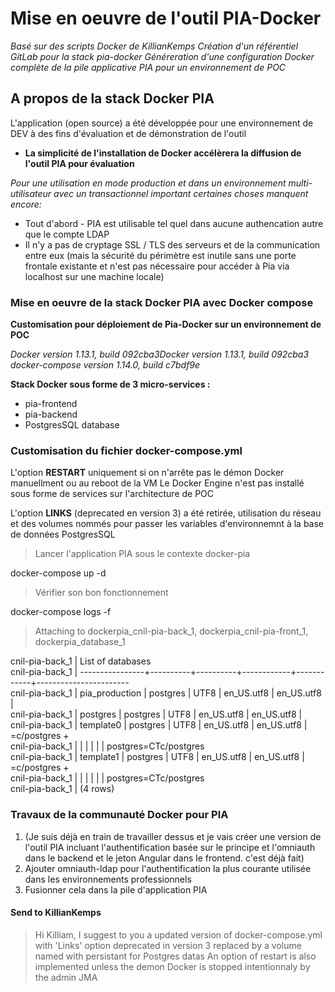 # Mise en oeuvre de l'outil PIA-Docker

*Basé sur des scripts Docker de KillianKemps*
*Création d'un référentiel GitLab pour la stack pia-docker*
*Généreration d'une configuration Docker complète de la pile applicative PIA pour un environnement de POC*

## A propos de la stack Docker PIA
L'application (open source) a été développée pour une environnement de DEV à des fins d'évaluation et de démonstration de l'outil

* **La simplicité de l'installation de Docker accélèrera la diffusion de l'outil PIA pour évaluation**

*Pour une utilisation en mode production et dans un environnement multi-utilisateur avec un transactionnel important
certaines choses manquent encore:*

* Tout d'abord - PIA est utilisable tel quel dans aucune authencation autre que le compte LDAP
* Il n'y a pas de cryptage SSL / TLS des serveurs et de la communication entre eux
(mais la sécurité du périmètre est inutile sans une porte frontale existante et n'est pas nécessaire pour accéder à Pia via localhost sur une machine locale)

### Mise en oeuvre de la stack Docker PIA avec Docker compose

 **Customisation pour déploiement de Pia-Docker sur un environnement de POC**

*Docker version 1.13.1, build 092cba3Docker version 1.13.1, build 092cba3*
*docker-compose version 1.14.0, build c7bdf9e*

**Stack Docker sous forme de 3 micro-services :**
* pia-frontend
* pia-backend
* PostgresSQL database

### Customisation du fichier docker-compose.yml

 L'option **RESTART** uniquement si on n'arrête pas le démon Docker manuellment ou au reboot de la VM
 Le Docker Engine n'est pas installé sous forme de services sur l'architecture de POC

 L'option **LINKS** (deprecated en version 3) a été retirée, utilisation du réseau et des volumes nommés
 pour passer les variables d'environnemnt à la base de données PostgresSQL

 > Lancer l'application PIA sous le contexte docker-pia

 docker-compose up -d

 > Vérifier son bon fonctionnement

 docker-compose logs -f

 >Attaching to dockerpia_cnil-pia-back_1, dockerpia_cnil-pia-front_1, dockerpia_database_1
 >
 cnil-pia-back_1   |                                    List of databases  
 cnil-pia-back_1   | ----------------+----------+----------+------------+------------+-----------------------  
 cnil-pia-back_1   |  pia_production | postgres | UTF8     | en_US.utf8 | en_US.utf8 |  
 cnil-pia-back_1   |  postgres       | postgres | UTF8     | en_US.utf8 | en_US.utf8 |  
 cnil-pia-back_1   |  template0      | postgres | UTF8     | en_US.utf8 | en_US.utf8 | =c/postgres          +  
 cnil-pia-back_1   |                 |          |          |            |            | postgres=CTc/postgres  
 cnil-pia-back_1   |  template1      | postgres | UTF8     | en_US.utf8 | en_US.utf8 | =c/postgres          +  
 cnil-pia-back_1   |                 |          |          |            |            | postgres=CTc/postgres  
 cnil-pia-back_1   | (4 rows)

### Travaux de la communauté Docker pour PIA
 1. (Je suis déjà en train de travailler dessus et je vais créer une version de l'outil PIA incluant l'authentification basée sur le principe et l'omniauth dans le backend et le jeton Angular dans   le frontend. c'est déjà fait)
 2. Ajouter omniauth-ldap pour l'authentification la plus courante utilisée dans les environnements professionnels
 3. Fusionner cela dans la pile d'application PIA

#### Send to KillianKemps
>Hi Killiam,
I suggest to you a updated version of docker-compose.yml with 'Links' option deprecated in version 3 replaced by a volume named with persistant for Postgres datas
An option of restart is also implemented unless the demon Docker is stopped intentionnaly by the admin
JMA
